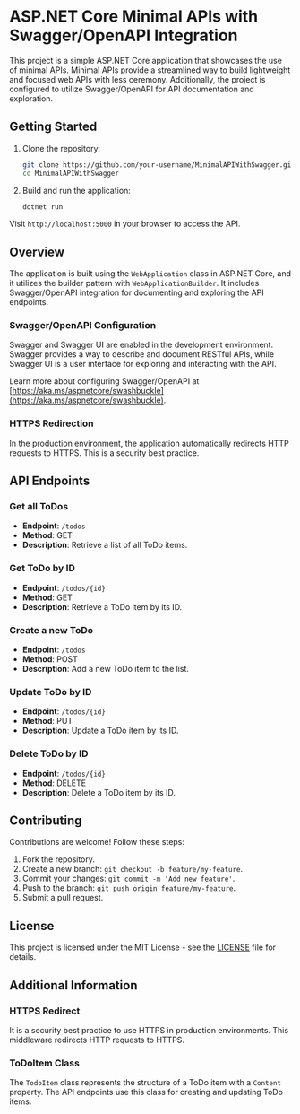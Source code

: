 # ASP.NET Core Minimal APIs with Swagger/OpenAPI Integration

This project is a simple ASP.NET Core application that showcases the use of minimal APIs. Minimal APIs provide a streamlined way to build lightweight and focused web APIs with less ceremony. Additionally, the project is configured to utilize Swagger/OpenAPI for API documentation and exploration.

## Getting Started

1. Clone the repository:

    ```bash
    git clone https://github.com/your-username/MinimalAPIWithSwagger.git
    cd MinimalAPIWithSwagger
    ```

2. Build and run the application:

    ```bash
    dotnet run
    ```

Visit `http://localhost:5000` in your browser to access the API.

## Overview

The application is built using the `WebApplication` class in ASP.NET Core, and it utilizes the builder pattern with `WebApplicationBuilder`. It includes Swagger/OpenAPI integration for documenting and exploring the API endpoints.

### Swagger/OpenAPI Configuration

Swagger and Swagger UI are enabled in the development environment. Swagger provides a way to describe and document RESTful APIs, while Swagger UI is a user interface for exploring and interacting with the API.

Learn more about configuring Swagger/OpenAPI at [https://aka.ms/aspnetcore/swashbuckle](https://aka.ms/aspnetcore/swashbuckle).

### HTTPS Redirection

In the production environment, the application automatically redirects HTTP requests to HTTPS. This is a security best practice.

## API Endpoints

### Get all ToDos

- **Endpoint**: `/todos`
- **Method**: GET
- **Description**: Retrieve a list of all ToDo items.

### Get ToDo by ID

- **Endpoint**: `/todos/{id}`
- **Method**: GET
- **Description**: Retrieve a ToDo item by its ID.

### Create a new ToDo

- **Endpoint**: `/todos`
- **Method**: POST
- **Description**: Add a new ToDo item to the list.

### Update ToDo by ID

- **Endpoint**: `/todos/{id}`
- **Method**: PUT
- **Description**: Update a ToDo item by its ID.

### Delete ToDo by ID

- **Endpoint**: `/todos/{id}`
- **Method**: DELETE
- **Description**: Delete a ToDo item by its ID.

## Contributing

Contributions are welcome! Follow these steps:

1. Fork the repository.
2. Create a new branch: `git checkout -b feature/my-feature`.
3. Commit your changes: `git commit -m 'Add new feature'`.
4. Push to the branch: `git push origin feature/my-feature`.
5. Submit a pull request.

## License

This project is licensed under the MIT License - see the [LICENSE](LICENSE) file for details.

## Additional Information

### HTTPS Redirect

It is a security best practice to use HTTPS in production environments. This middleware redirects HTTP requests to HTTPS.

### ToDoItem Class

The `TodoItem` class represents the structure of a ToDo item with a `Content` property. The API endpoints use this class for creating and updating ToDo items.
